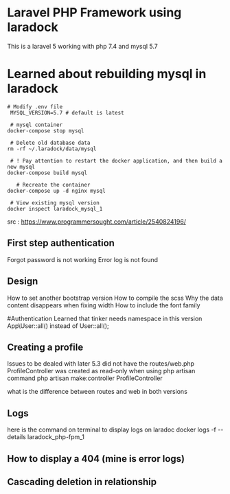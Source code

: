 # Laravel PHP Framework using laradock

This is a laravel 5 working with php 7.4 and mysql 5.7

# Learned about rebuilding mysql in laradock

    # Modify .env file
     MYSQL_VERSION=5.7 # default is latest
     
     # mysql container
    docker-compose stop mysql
     
     # Delete old database data
    rm -rf ~/.laradock/data/mysql
     
     # ! Pay attention to restart the docker application, and then build a new mysql
    docker-compose build mysql
     
       # Recreate the container
    docker-compose up -d nginx mysql
     
     # View existing mysql version
    docker inspect laradock_mysql_1


src : https://www.programmersought.com/article/2540824196/

## First step authentication

Forgot password is not working
Error log is not found


## Design

How to set another bootstrap version
How to compile the scss
Why the data content disappears when fixing width
How to include the font family

#Authentication
Learned that tinker needs namespace in this version
App\User::all() instead of User::all();

## Creating a profile
Issues to be dealed with later
5.3 did not have the routes/web.php
ProfileController was created as read-only when using php artisan
command php artisan make:controller ProfileController

what is the difference between routes and web in both versions

## Logs
here is the command on terminal to display logs on laradoc
docker logs -f --details laradock_php-fpm_1 

## How to display a 404 (mine is error logs) 

## Cascading deletion in relationship